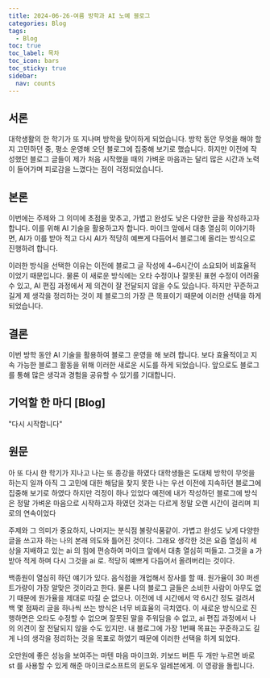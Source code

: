 ```yaml
---
title: 2024-06-26-여름 방학과 AI 노예 블로그
categories: Blog
tags:
  - Blog
toc: true
toc_label: 목차
toc_icon: bars
toc_sticky: true
sidebar:
  nav: counts
---
```

## 서론
대학생활의 한 학기가 또 지나며 방학을 맞이하게 되었습니다. 방학 동안 무엇을 해야 할지 고민하던 중, 평소 운영해 오던 블로그에 집중해 보기로 했습니다. 하지만 이전에 작성했던 블로그 글들이 제가 처음 시작했을 때의 가벼운 마음과는 달리 많은 시간과 노력이 들어가며 피로감을 느꼈다는 점이 걱정되었습니다.
## 본론
이번에는 주제와 그 의미에 초점을 맞추고, 가볍고 완성도 낮은 다양한 글을 작성하고자 합니다. 이를 위해 AI 기술을 활용하고자 합니다. 마이크 앞에서 대충 열심히 이야기하면, AI가 이를 받아 적고 다시 AI가 적당히 예쁘게 다듬어서 블로그에 올리는 방식으로 진행하려 합니다.

이러한 방식을 선택한 이유는 이전에 블로그 글 작성에 4~6시간이 소요되어 비효율적이었기 때문입니다. 물론 이 새로운 방식에는 오타 수정이나 잘못된 표현 수정이 어려울 수 있고, AI 편집 과정에서 제 의견이 잘 전달되지 않을 수도 있습니다. 하지만 꾸준하고 길게 제 생각을 정리하는 것이 제 블로그의 가장 큰 목표이기 때문에 이러한 선택을 하게 되었습니다.
## 결론
이번 방학 동안 AI 기술을 활용하여 블로그 운영을 해 보려 합니다. 보다 효율적이고 지속 가능한 블로그 활동을 위해 이러한 새로운 시도를 하게 되었습니다. 앞으로도 블로그를 통해 많은 생각과 경험을 공유할 수 있기를 기대합니다.
## 기억할 한 마디 [Blog]
"다시 시작합니다"
## 원문
아 또 다시 한 학기가 지나고 나는 또 종강을 하였다 대학생들은 도대체 방학이 무엇을 하는지 일까 아직 그 고민에 대한 해답을 찾지 못한 나는 우선 이전에 지속하던 블로그에 집중해 보기로 하였다 하지만 걱정이 하나 있었다 예전에 내가 작성하던 블로그에 방식은 정말 가벼운 마음으로 시작하고자 하였던 것과는 다르게 정말 오랜 시간이 걸리며 피로의 연속이었다

주제와 그 의미가 중요하지, 나머지는 분식점 불량식품같이. 가볍고 완성도 낮게 다양한 글을 쓰고자 하는 나의 본래 의도와 틀어진 것이다. 그래요 생각한 것은 요즘 열심히 세상을 지배하고 있는 ai 의 힘에 편승하여 마이크 앞에서 대충 열심히 떠들고. 그것을 a 가 받아 적게 하며 다시 그것을 ai 로. 적당히 예쁘게 다듬어서 올려버리는 것이다.

백종원이 열심히 하던 얘기가 있다. 음식점을 개업해서 장사를 할 때. 원가율이 30 퍼센트가량이 가장 알맞은 것이라고 한다. 물론 나의 블로그 글들은 소비한 사람이 아무도 없기 때문에 원가율을 제대로 따질 순 없으나. 이전에 네 시간에서 약 6시간 정도 걸려서 백 몇 점짜리 글을 하나씩 쓰는 방식은 너무 비효율의 극치였다. 이 새로운 방식으로 진행하면은 오타도 수정할 수 없으며 잘못된 말을 주워담을 수 없고, ai 편집 과정에서 나의 의견이 잘 전달되지 않을 수도 있지만. 내 블로그에 가장 1번째 목표는 꾸준하고도 길게 나의 생각을 정리하는 것을 목표로 하였기 때문에 이러한 선택을 하게 되었다.

오만원에 좋은 성능을 보여주는 마텐 마음 마이크와. 키보드 버튼 두 개만 누르면 바로 st 를 사용할 수 있게 해준 마이크로소프트의 윈도우 일레븐에게. 이 영광을 돌립니다.